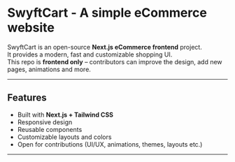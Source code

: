 # SwyftCart - A simple eCommerce website

SwyftCart is an open-source **Next.js eCommerce frontend** project.  
It provides a modern, fast and customizable shopping UI.  
This repo is **frontend only** – contributors can improve the design, add new pages, animations and more.

---

## Features

-   Built with **Next.js + Tailwind CSS**
-   Responsive design
-   Reusable components
-   Customizable layouts and colors
-   Open for contributions (UI/UX, animations, themes, layouts etc.)

---


